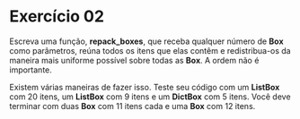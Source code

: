 # Exercício 02

Escreva uma função, **repack_boxes**, que receba qualquer número de **Box** como parâmetros, reúna todos os itens que elas contêm e redistribua-os da maneira mais uniforme possível sobre todas as **Box**. A ordem não é importante. 

Existem várias maneiras de fazer isso. Teste seu código com um **ListBox** com 20 itens, um **ListBox** com 9 itens e um **DictBox** com 5 itens. Você deve terminar com duas **Box** com 11 itens cada e uma **Box** com 12 itens.
